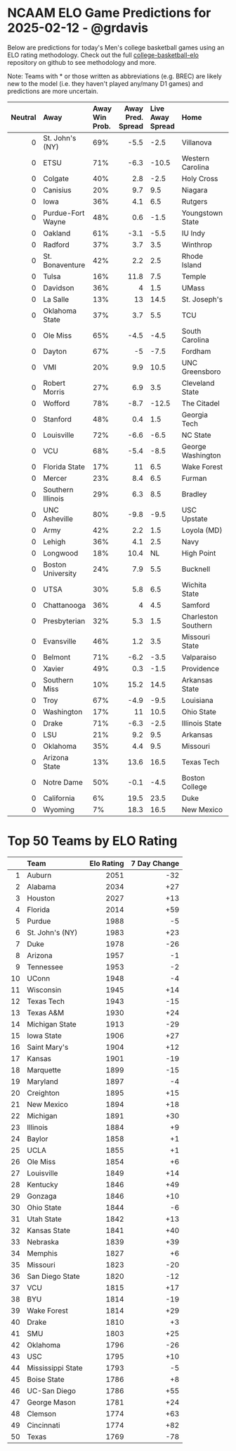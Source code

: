 # NCAAM ELO Game Predictions for 2025-02-12 - @grdavis
Below are predictions for today's Men's college basketball games using an ELO rating methodology. Check out the full [college-basketball-elo](https://github.com/grdavis/college-basketball-elo) repository on github to see methodology and more.

Note: Teams with * or those written as abbreviations (e.g. BREC) are likely new to the model (i.e. they haven't played any/many D1 games) and predictions are more uncertain.

|   Neutral | Away              | Away Win Prob.   |   Away Pred. Spread | Live Away Spread   | Home                | Home Win Prob.   |   Home Pred. Spread |
|----------:|:------------------|:-----------------|--------------------:|:-------------------|:--------------------|:-----------------|--------------------:|
|         0 | St. John's (NY)   | 69%              |                -5.5 | -2.5               | Villanova           | 31%              |                 5.5 |
|         0 | ETSU              | 71%              |                -6.3 | -10.5              | Western Carolina    | 29%              |                 6.3 |
|         0 | Colgate           | 40%              |                 2.8 | -2.5               | Holy Cross          | 60%              |                -2.8 |
|         0 | Canisius          | 20%              |                 9.7 | 9.5                | Niagara             | 80%              |                -9.7 |
|         0 | Iowa              | 36%              |                 4.1 | 6.5                | Rutgers             | 64%              |                -4.1 |
|         0 | Purdue-Fort Wayne | 48%              |                 0.6 | -1.5               | Youngstown State    | 52%              |                -0.6 |
|         0 | Oakland           | 61%              |                -3.1 | -5.5               | IU Indy             | 39%              |                 3.1 |
|         0 | Radford           | 37%              |                 3.7 | 3.5                | Winthrop            | 63%              |                -3.7 |
|         0 | St. Bonaventure   | 42%              |                 2.2 | 2.5                | Rhode Island        | 58%              |                -2.2 |
|         0 | Tulsa             | 16%              |                11.8 | 7.5                | Temple              | 84%              |               -11.8 |
|         0 | Davidson          | 36%              |                 4   | 1.5                | UMass               | 64%              |                -4   |
|         0 | La Salle          | 13%              |                13   | 14.5               | St. Joseph's        | 87%              |               -13   |
|         0 | Oklahoma State    | 37%              |                 3.7 | 5.5                | TCU                 | 63%              |                -3.7 |
|         0 | Ole Miss          | 65%              |                -4.5 | -4.5               | South Carolina      | 35%              |                 4.5 |
|         0 | Dayton            | 67%              |                -5   | -7.5               | Fordham             | 33%              |                 5   |
|         0 | VMI               | 20%              |                 9.9 | 10.5               | UNC Greensboro      | 80%              |                -9.9 |
|         0 | Robert Morris     | 27%              |                 6.9 | 3.5                | Cleveland State     | 73%              |                -6.9 |
|         0 | Wofford           | 78%              |                -8.7 | -12.5              | The Citadel         | 22%              |                 8.7 |
|         0 | Stanford          | 48%              |                 0.4 | 1.5                | Georgia Tech        | 52%              |                -0.4 |
|         0 | Louisville        | 72%              |                -6.6 | -6.5               | NC State            | 28%              |                 6.6 |
|         0 | VCU               | 68%              |                -5.4 | -8.5               | George Washington   | 32%              |                 5.4 |
|         0 | Florida State     | 17%              |                11   | 6.5                | Wake Forest         | 83%              |               -11   |
|         0 | Mercer            | 23%              |                 8.4 | 6.5                | Furman              | 77%              |                -8.4 |
|         0 | Southern Illinois | 29%              |                 6.3 | 8.5                | Bradley             | 71%              |                -6.3 |
|         0 | UNC Asheville     | 80%              |                -9.8 | -9.5               | USC Upstate         | 20%              |                 9.8 |
|         0 | Army              | 42%              |                 2.2 | 1.5                | Loyola (MD)         | 58%              |                -2.2 |
|         0 | Lehigh            | 36%              |                 4.1 | 2.5                | Navy                | 64%              |                -4.1 |
|         0 | Longwood          | 18%              |                10.4 | NL                 | High Point          | 82%              |               -10.4 |
|         0 | Boston University | 24%              |                 7.9 | 5.5                | Bucknell            | 76%              |                -7.9 |
|         0 | UTSA              | 30%              |                 5.8 | 6.5                | Wichita State       | 70%              |                -5.8 |
|         0 | Chattanooga       | 36%              |                 4   | 4.5                | Samford             | 64%              |                -4   |
|         0 | Presbyterian      | 32%              |                 5.3 | 1.5                | Charleston Southern | 68%              |                -5.3 |
|         0 | Evansville        | 46%              |                 1.2 | 3.5                | Missouri State      | 54%              |                -1.2 |
|         0 | Belmont           | 71%              |                -6.2 | -3.5               | Valparaiso          | 29%              |                 6.2 |
|         0 | Xavier            | 49%              |                 0.3 | -1.5               | Providence          | 51%              |                -0.3 |
|         0 | Southern Miss     | 10%              |                15.2 | 14.5               | Arkansas State      | 90%              |               -15.2 |
|         0 | Troy              | 67%              |                -4.9 | -9.5               | Louisiana           | 33%              |                 4.9 |
|         0 | Washington        | 17%              |                11   | 10.5               | Ohio State          | 83%              |               -11   |
|         0 | Drake             | 71%              |                -6.3 | -2.5               | Illinois State      | 29%              |                 6.3 |
|         0 | LSU               | 21%              |                 9.2 | 9.5                | Arkansas            | 79%              |                -9.2 |
|         0 | Oklahoma          | 35%              |                 4.4 | 9.5                | Missouri            | 65%              |                -4.4 |
|         0 | Arizona State     | 13%              |                13.6 | 16.5               | Texas Tech          | 87%              |               -13.6 |
|         0 | Notre Dame        | 50%              |                -0.1 | -4.5               | Boston College      | 50%              |                 0.1 |
|         0 | California        | 6%               |                19.5 | 23.5               | Duke                | 94%              |               -19.5 |
|         0 | Wyoming           | 7%               |                18.3 | 16.5               | New Mexico          | 93%              |               -18.3 |

# Top 50 Teams by ELO Rating
|    | Team              |   Elo Rating |   7 Day Change |
|---:|:------------------|-------------:|---------------:|
|  1 | Auburn            |         2051 |            -32 |
|  2 | Alabama           |         2034 |            +27 |
|  3 | Houston           |         2027 |            +13 |
|  4 | Florida           |         2014 |            +59 |
|  5 | Purdue            |         1988 |             -5 |
|  6 | St. John's (NY)   |         1983 |            +23 |
|  7 | Duke              |         1978 |            -26 |
|  8 | Arizona           |         1957 |             -1 |
|  9 | Tennessee         |         1953 |             -2 |
| 10 | UConn             |         1948 |             -4 |
| 11 | Wisconsin         |         1945 |            +14 |
| 12 | Texas Tech        |         1943 |            -15 |
| 13 | Texas A&M         |         1930 |            +24 |
| 14 | Michigan State    |         1913 |            -29 |
| 15 | Iowa State        |         1906 |            +27 |
| 16 | Saint Mary's      |         1904 |            +12 |
| 17 | Kansas            |         1901 |            -19 |
| 18 | Marquette         |         1899 |            -15 |
| 19 | Maryland          |         1897 |             -4 |
| 20 | Creighton         |         1895 |            +15 |
| 21 | New Mexico        |         1894 |            +18 |
| 22 | Michigan          |         1891 |            +30 |
| 23 | Illinois          |         1884 |             +9 |
| 24 | Baylor            |         1858 |             +1 |
| 25 | UCLA              |         1855 |             +1 |
| 26 | Ole Miss          |         1854 |             +6 |
| 27 | Louisville        |         1849 |            +14 |
| 28 | Kentucky          |         1846 |            +49 |
| 29 | Gonzaga           |         1846 |            +10 |
| 30 | Ohio State        |         1844 |             -6 |
| 31 | Utah State        |         1842 |            +13 |
| 32 | Kansas State      |         1841 |            +40 |
| 33 | Nebraska          |         1839 |            +39 |
| 34 | Memphis           |         1827 |             +6 |
| 35 | Missouri          |         1823 |            -20 |
| 36 | San Diego State   |         1820 |            -12 |
| 37 | VCU               |         1815 |            +17 |
| 38 | BYU               |         1814 |            -19 |
| 39 | Wake Forest       |         1814 |            +29 |
| 40 | Drake             |         1810 |             +3 |
| 41 | SMU               |         1803 |            +25 |
| 42 | Oklahoma          |         1796 |            -26 |
| 43 | USC               |         1795 |            +10 |
| 44 | Mississippi State |         1793 |             -5 |
| 45 | Boise State       |         1786 |             +8 |
| 46 | UC-San Diego      |         1786 |            +55 |
| 47 | George Mason      |         1781 |            +24 |
| 48 | Clemson           |         1774 |            +63 |
| 49 | Cincinnati        |         1774 |            +82 |
| 50 | Texas             |         1769 |            -78 |